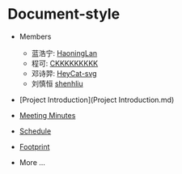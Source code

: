 # Document-style
* Members
  * 蓝浩宁: [HaoningLan](https://github.com/HaoningLan)
  * 程可: [CKKKKKKKKK](https://github.com/CKKKKKKKKK)
  * 邓诗羿: [HeyCat-svg](https://github.com/HeyCat-svg)
  * 刘慎恒 [shenhliu](https://github.com/shenhliu)

* [Project Introduction](Project Introduction.md)
* [Meeting Minutes](meeting/)
* [Schedule](schedule.md)
* [Footprint](footprint.md)
* More ...
